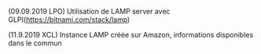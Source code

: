 (09.09.2019 LPO) Utilisation de LAMP server avec GLPI(https://bitnami.com/stack/lamp)

(11.9.2019 XCL) Instance LAMP créée sur Amazon, informations disponibles dans le commun
